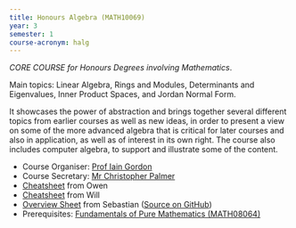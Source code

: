 ```yaml
---
title: Honours Algebra (MATH10069)
year: 3
semester: 1 
course-acronym: halg
---
```

*CORE COURSE for Honours Degrees involving Mathematics*. 

Main topics: Linear Algebra, Rings and Modules, Determinants and Eigenvalues, Inner Product Spaces, and Jordan Normal Form.

It showcases the power of abstraction and brings together several different topics from earlier courses as well as new ideas, in order to present a view on some of the more advanced algebra that is critical for later courses and also in application, as well as of interest in its own right. The course also includes computer algebra, to support and illustrate some of the content.

- Course Organiser: [Prof Iain Gordon](<i.gordon@ed.ac.uk>) 
- Course Secretary: [Mr Christopher Palmer](<chris.palmer@ed.ac.uk>) 
- [Cheatsheet](resources/math3/halg/Algebra.pdf) from Owen
- [Cheatsheet](resources/math3/halg/Algebra_Formula_Sheet.pdf) from Will
- [Overview Sheet](resources/math3/halg/honours-algebra.pdf) from Sebastian ([Source on GitHub](https://github.com/smueksch/algebra-overview))
- Prerequisites: [Fundamentals of Pure Mathematics (MATH08064)](/math2/#fpm) 
